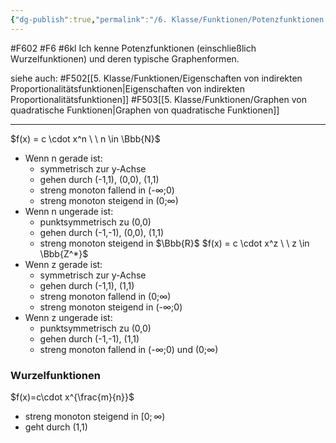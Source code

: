 ```yaml
---
{"dg-publish":true,"permalink":"/6. Klasse/Funktionen/Potenzfunktionen (einschließlich Wurzelfunktionen) und deren typische Graphen/"}
---
```


#F602 #F6 #6kl
Ich kenne Potenzfunktionen (einschließlich Wurzelfunktionen) und deren typische Graphenformen.

siehe auch:
#F502[[5. Klasse/Funktionen/Eigenschaften von indirekten Proportionalitätsfunktionen\|Eigenschaften von indirekten Proportionalitätsfunktionen]]
#F503[[5. Klasse/Funktionen/Graphen von quadratische Funktionen\|Graphen von quadratische Funktionen]]
___
$f(x) = c \cdot x^n \ \ n \in \Bbb{N}$
* Wenn n gerade ist:
	* symmetrisch zur y-Achse
	* gehen durch (-1,1), (0,0), (1,1)
	* streng monoton fallend in  (-$\infty$;0)
	* streng monoton steigend in  (0;$\infty$)
* Wenn n ungerade ist:
	* punktsymmetrisch zu (0,0) 
	* gehen durch (-1,-1), (0,0), (1,1)
	* streng monoton steigend in $\Bbb{R}$
$f(x) = c \cdot x^z \ \ z \in \Bbb{Z^*}$
* Wenn z gerade ist:
	* symmetrisch zur y-Achse
	* gehen durch (-1,1), (1,1)
	* streng monoton fallend in (0;$\infty$)
	* streng monoton steigend in (-$\infty$;0)
* Wenn z ungerade ist:
	* punktsymmetrisch zu (0,0) 
	* gehen durch (-1,-1), (1,1)
	* streng monoton fallend in (-$\infty$;0) und (0;$\infty$)
### Wurzelfunktionen
$f(x)=c\cdot x^{\frac{m}{n}}$
* streng monoton steigend in $[0;\infty$)
* geht durch (1,1)